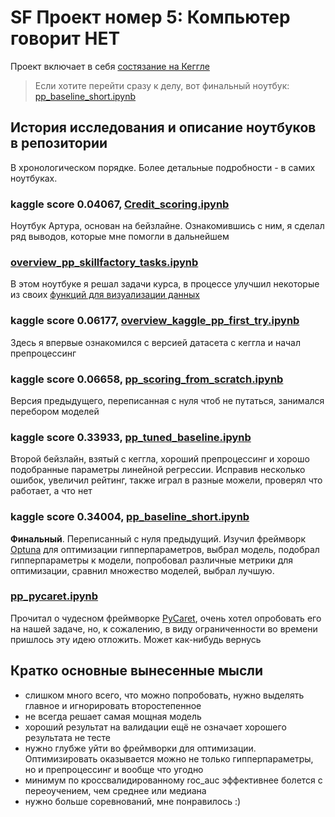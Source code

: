 ﻿# SF Проект номер 5: Компьютер говорит НЕТ

Проект включает в себя [состязание на Кеггле](https://www.kaggle.com/c/sf-scoring)

> Если хотите перейти сразу к делу, вот финальный ноутбук: [pp_baseline_short.ipynb](pp_baseline_short.ipynb)

## История исследования и описание ноутбуков в репозитории

В хронологическом порядке. Более детальные подробности - в самих ноутбуках.

### kaggle score 0.04067, [Credit_scoring.ipynb](Credit_scoring.ipynb)

Ноутбук Артура, основан на бейзлайне. Ознакомившись с ним, я сделал ряд выводов, которые мне помогли в дальнейшем

### [overview_pp_skillfactory_tasks.ipynb](overview_pp_skillfactory_tasks.ipynb)

В этом ноутбуке я решал задачи курса, в процессе улучшил некоторые из своих [функций для визуализации данных](data_viz_functions.py)

### kaggle score 0.06177, [overview_kaggle_pp_first_try.ipynb](overview_kaggle_pp_first_try.ipynb)

Здесь я впервые ознакомился с версией датасета с кеггла и начал препроцессинг

### kaggle score 0.06658, [pp_scoring_from_scratch.ipynb](pp_scoring_from_scratch.ipynb)

Версия предыдущего, переписанная с нуля чтоб не путаться, занимался перебором моделей

### kaggle score 0.33933, [pp_tuned_baseline.ipynb](pp_tuned_baseline.ipynb)

Второй бейзлайн, взятый с кеггла, хороший препроцессинг и хорошо подобранные параметры линейной регрессии. Исправив несколько ошибок, увеличил рейтинг, также играл в разные можели, проверял что работает, а что нет

### kaggle score **0.34004**, [pp_baseline_short.ipynb](pp_baseline_short.ipynb)

**Финальный**. Переписанный с нуля предыдущий. Изучил фреймворк [Optuna](https://optuna.org/) для оптимизации гипперпараметров, выбрал модель, подобрал гипперпараметры к модели, попробовал различные метрики для оптимизации, сравнил множество моделей, выбрал лучшую.

### [pp_pycaret.ipynb](pp_pycaret.ipynb)

Прочитал о чудесном фреймворке [PyCaret](https://pycaret.org/), очень хотел опробовать его на нашей задаче, но, к сожалению, в виду ограниченности во времени пришлось эту идею отложить. Может как-нибудь вернусь

## Кратко основные вынесенные мысли

- слишком много всего, что можно попробовать, нужно выделять главное и игнорировать второстепенное
- не всегда решает самая мощная модель
- хороший результат на валидации ещё не означает хорошего результата не тесте
- нужно глубже уйти во фреймворки для оптимизации. Оптимизировать оказывается можно не только гипперпараметры, но и препроцессинг и вообще что угодно
- минимум по кроссвалидированному roc_auc эффективнее болется с переоучением, чем среднее или медиана
- нужно больше соревнований, мне понравилось :)